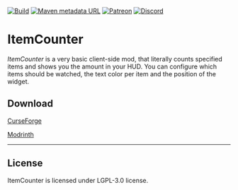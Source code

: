 [![Build](https://img.shields.io/github/actions/workflow/status/ToCraft/ItemCounter/build_only.yml?style=for-the-badge)](https://github.com/ToCraft/ItemCounter/actions/workflows/build_only.yml)
[![Maven metadata URL](https://img.shields.io/maven-metadata/v?metadataUrl=https%3A%2F%2Fmaven.tocraft.dev%2Fpublic%2Fdev%2Ftocraft%2Fitemcounter%2Fmaven-metadata.xml&style=for-the-badge&label=ItemCounter)](https://maven.tocraft.dev/#/public/dev/tocraft/itemcounter)
[![Patreon](https://img.shields.io/badge/Patreon-F96854?style=for-the-badge&logo=patreon&logoColor=white)](https://patreon.com/ToCraft)
[![Discord](https://img.shields.io/discord/1183373613508857906?style=for-the-badge&label=Discord)](https://discord.gg/Y3KqxWDUYy)

# ItemCounter

*ItemCounter* is a very basic client-side mod, that literally counts specified items and shows you the amount in your HUD.
You can configure which items should be watched, the text color per item and the position of the widget.

## Download

[CurseForge](https://curseforge.com/minecraft/mc-mods/itemcounter)

[Modrinth](https://modrinth.com/mod/itemcounter)

---

## License

ItemCounter is licensed under LGPL-3.0 license. 
